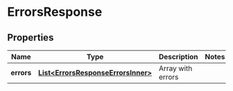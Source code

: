 

# ErrorsResponse


## Properties

| Name | Type | Description | Notes |
|------------ | ------------- | ------------- | -------------|
|**errors** | [**List&lt;ErrorsResponseErrorsInner&gt;**](ErrorsResponseErrorsInner.md) | Array with errors |  |



